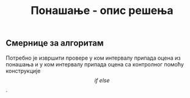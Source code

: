 ﻿---
title: Понашање - опис решења 
---


## Смернице за алгоритам


Потребно је извршити провере у ком интервалу припада оцена из понашања и у ком интервалу припада оцена са контролног помоћу конструкције $$if \ else$$.
